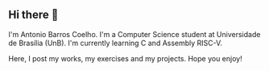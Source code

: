 ## Hi there 👋

I'm Antonio Barros Coelho.
I'm a Computer Science student at Universidade de Brasília (UnB).
I'm currently learning C and Assembly RISC-V.

Here, I post my works, my exercises and my projects.
Hope you enjoy! 
